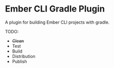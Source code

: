 # Ember CLI Gradle Plugin

A plugin for building Ember CLI projects with gradle.

TODO:

 - ~~Clean~~
 - Test
 - Build
 - Distribution
 - Publish
